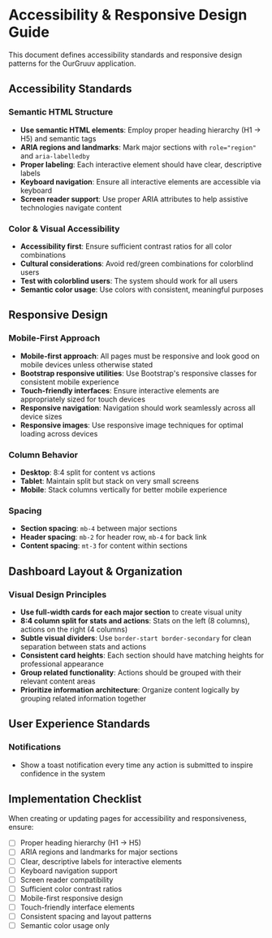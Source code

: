 # Accessibility & Responsive Design Guide

This document defines accessibility standards and responsive design patterns for the OurGruuv application.

## Accessibility Standards

### Semantic HTML Structure
- **Use semantic HTML elements**: Employ proper heading hierarchy (H1 → H5) and semantic tags
- **ARIA regions and landmarks**: Mark major sections with `role="region"` and `aria-labelledby`
- **Proper labeling**: Each interactive element should have clear, descriptive labels
- **Keyboard navigation**: Ensure all interactive elements are accessible via keyboard
- **Screen reader support**: Use proper ARIA attributes to help assistive technologies navigate content

### Color & Visual Accessibility
- **Accessibility first**: Ensure sufficient contrast ratios for all color combinations
- **Cultural considerations**: Avoid red/green combinations for colorblind users
- **Test with colorblind users**: The system should work for all users
- **Semantic color usage**: Use colors with consistent, meaningful purposes

## Responsive Design

### Mobile-First Approach
- **Mobile-first approach**: All pages must be responsive and look good on mobile devices unless otherwise stated
- **Bootstrap responsive utilities**: Use Bootstrap's responsive classes for consistent mobile experience
- **Touch-friendly interfaces**: Ensure interactive elements are appropriately sized for touch devices
- **Responsive navigation**: Navigation should work seamlessly across all device sizes
- **Responsive images**: Use responsive image techniques for optimal loading across devices

### Column Behavior
- **Desktop**: 8:4 split for content vs actions
- **Tablet**: Maintain split but stack on very small screens
- **Mobile**: Stack columns vertically for better mobile experience

### Spacing
- **Section spacing**: `mb-4` between major sections
- **Header spacing**: `mb-2` for header row, `mb-4` for back link
- **Content spacing**: `mt-3` for content within sections

## Dashboard Layout & Organization

### Visual Design Principles
- **Use full-width cards for each major section** to create visual unity
- **8:4 column split for stats and actions**: Stats on the left (8 columns), actions on the right (4 columns)
- **Subtle visual dividers**: Use `border-start border-secondary` for clean separation between stats and actions
- **Consistent card heights**: Each section should have matching heights for professional appearance
- **Group related functionality**: Actions should be grouped with their relevant content areas
- **Prioritize information architecture**: Organize content logically by grouping related information together

## User Experience Standards

### Notifications
- Show a toast notification every time any action is submitted to inspire confidence in the system

## Implementation Checklist

When creating or updating pages for accessibility and responsiveness, ensure:
- [ ] Proper heading hierarchy (H1 → H5)
- [ ] ARIA regions and landmarks for major sections
- [ ] Clear, descriptive labels for interactive elements
- [ ] Keyboard navigation support
- [ ] Screen reader compatibility
- [ ] Sufficient color contrast ratios
- [ ] Mobile-first responsive design
- [ ] Touch-friendly interface elements
- [ ] Consistent spacing and layout patterns
- [ ] Semantic color usage only
